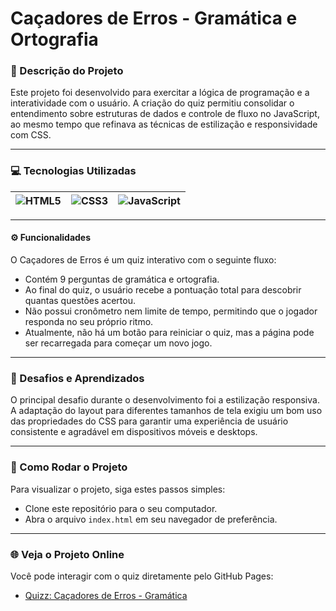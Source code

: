 
#  Caçadores de Erros - Gramática e Ortografia

### 📝 Descrição do Projeto

Este projeto foi desenvolvido para exercitar a lógica de programação e a interatividade com o usuário. A criação do quiz permitiu consolidar o entendimento sobre estruturas de dados e controle de fluxo no JavaScript, ao mesmo tempo que refinava as técnicas de estilização e responsividade com CSS.

---
### 💻 Tecnologias Utilizadas
![HTML5](https://img.shields.io/badge/HTML5-E34F26?style=flat-square&logo=html5&logoColor=white) | ![CSS3](https://img.shields.io/badge/CSS3-1572B6?style=flat-square&logo=css3&logoColor=white) | ![JavaScript](https://img.shields.io/badge/JavaScript-F7DF1E?style=flat-square&logo=javascript&logoColor=black)
| ---------------------- | --------------------- | ------------------------ |

---

#### ⚙️ Funcionalidades
O Caçadores de Erros é um quiz interativo com o seguinte fluxo:
- Contém 9 perguntas de gramática e ortografia.
- Ao final do quiz, o usuário recebe a pontuação total para descobrir quantas questões acertou.
- Não possui cronômetro nem limite de tempo, permitindo que o jogador responda no seu próprio ritmo.
- Atualmente, não há um botão para reiniciar o quiz, mas a página pode ser recarregada para começar um novo jogo.

---

### 🚀 Desafios e Aprendizados

O principal desafio durante o desenvolvimento foi a estilização responsiva. A adaptação do layout para diferentes tamanhos de tela exigiu um bom uso das propriedades do CSS para garantir uma experiência de usuário consistente e agradável em dispositivos móveis e desktops.

---

### 📂 Como Rodar o Projeto
Para visualizar o projeto, siga estes passos simples:

-  Clone este repositório para o seu computador.
- Abra o arquivo `index.html` em seu navegador de preferência.

---

### 🌐 Veja o Projeto Online
Você pode interagir com o quiz diretamente pelo GitHub Pages:
- [Quizz: Caçadores de Erros - Gramática](https://emillyandradedev.github.io/quizz-cacadores-de-erros-gramatica-e-ortografia/)
